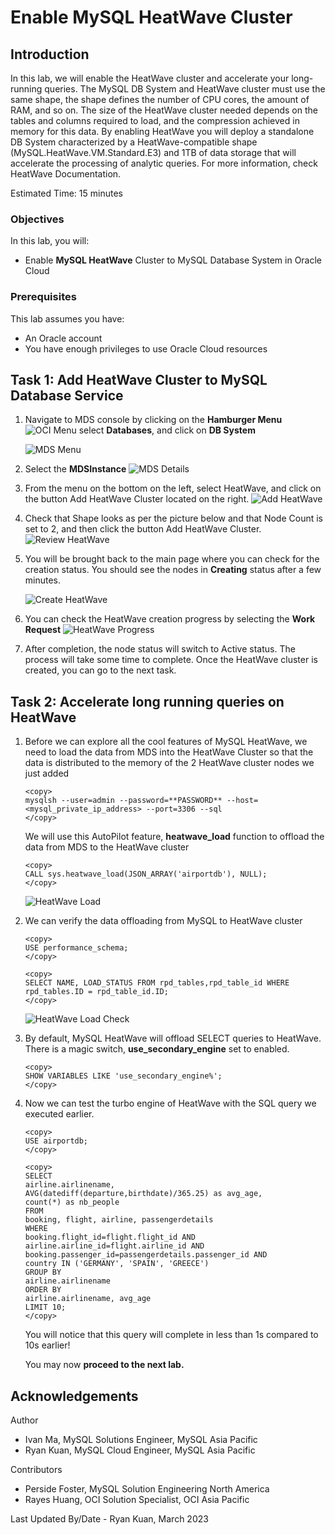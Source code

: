 # Enable MySQL HeatWave Cluster

## Introduction

In this lab, we will enable the HeatWave cluster and accelerate your long-running queries. The MySQL DB System and HeatWave cluster must use the same shape, the shape defines the number of CPU cores, the amount of RAM, and so on. The size of the HeatWave cluster needed depends on the tables and columns required to load, and the compression achieved in memory for this data. By enabling HeatWave you will deploy a standalone DB System characterized by a HeatWave-compatible shape (MySQL.HeatWave.VM.Standard.E3) and 1TB of data storage that will accelerate the processing of analytic queries. For more information, check HeatWave Documentation.

Estimated Time: 15 minutes

### Objectives

In this lab, you will:

* Enable **MySQL HeatWave** Cluster to MySQL Database System in Oracle Cloud

### Prerequisites

This lab assumes you have:

* An Oracle account
* You have enough privileges to use Oracle Cloud resources

## Task 1: Add HeatWave Cluster to MySQL Database Service

1. Navigate to MDS console by clicking on the **Hamburger Menu** ![OCI Menu](images/hamburger.png) select **Databases**, and click on **DB System**

    ![MDS Menu](images/mds-menu.png)

2. Select the **MDSInstance**
    ![MDS Details](images/mds-details.png)

3. From the menu on the bottom on the left, select HeatWave, and click on the button Add HeatWave Cluster located on the right.
    ![Add HeatWave](images/heatwave-add.png)

4. Check that Shape looks as per the picture below and that Node Count is set to 2, and then click the button Add HeatWave Cluster.
    ![Review HeatWave](images/heatwave-review.png)

5. You will be brought back to the main page where you can check for the creation status. You should see the nodes in **Creating** status after a few minutes.

    ![Create HeatWave](images/heatwave-create.png)

6. You can check the HeatWave creation progress by selecting the **Work Request**
    ![HeatWave Progress](images/heatwave-progress.png)

7. After completion, the node status will switch to Active status. The process will take some time to complete. Once the HeatWave cluster is created, you can go to the next task.

## Task 2: Accelerate long running queries on HeatWave

1. Before we can explore all the cool features of MySQL HeatWave, we need to load the data from MDS into the HeatWave Cluster so that the data is distributed to the memory of the 2 HeatWave cluster nodes we just added

    ```text
    <copy>
    mysqlsh --user=admin --password=**PASSWORD** --host=<mysql_private_ip_address> --port=3306 --sql
    </copy>
    ```

    We will use this AutoPilot feature, **heatwave_load** function to offload the data from MDS to the HeatWave cluster

    ```text
    <copy>
    CALL sys.heatwave_load(JSON_ARRAY('airportdb'), NULL);
    </copy>
    ```

    ![HeatWave Load](images/heatwave-load.png)

2. We can verify the data offloading from MySQL to HeatWave cluster

    ```text
    <copy>
    USE performance_schema;
    </copy>
    ```

    ```text
    <copy>
    SELECT NAME, LOAD_STATUS FROM rpd_tables,rpd_table_id WHERE rpd_tables.ID = rpd_table_id.ID;
    </copy>
    ```

    ![HeatWave Load Check](images/heatwave-load-check.png)

3. By default, MySQL HeatWave will offload SELECT queries to HeatWave. There is a magic switch, **use&#95;secondary&#95;engine** set to enabled.

    ```text
    <copy>
    SHOW VARIABLES LIKE 'use_secondary_engine%';
    </copy>
    ```

4. Now we can test the turbo engine of HeatWave with the SQL query we executed earlier.

    ```text
    <copy>
    USE airportdb;
    </copy>
    ```

    ```text
    <copy>
    SELECT
    airline.airlinename,
    AVG(datediff(departure,birthdate)/365.25) as avg_age,
    count(*) as nb_people
    FROM
    booking, flight, airline, passengerdetails
    WHERE
    booking.flight_id=flight.flight_id AND
    airline.airline_id=flight.airline_id AND
    booking.passenger_id=passengerdetails.passenger_id AND
    country IN ('GERMANY', 'SPAIN', 'GREECE')
    GROUP BY
    airline.airlinename
    ORDER BY
    airline.airlinename, avg_age
    LIMIT 10;
    </copy>
    ```

    You will notice that this query will complete in less than 1s compared to 10s earlier!

    You may now **proceed to the next lab.**

## Acknowledgements

Author

* Ivan Ma, MySQL Solutions Engineer, MySQL Asia Pacific
* Ryan Kuan, MySQL Cloud Engineer, MySQL Asia Pacific

Contributors

* Perside Foster, MySQL Solution Engineering North America
* Rayes Huang, OCI Solution Specialist, OCI Asia Pacific

Last Updated By/Date - Ryan Kuan, March 2023
